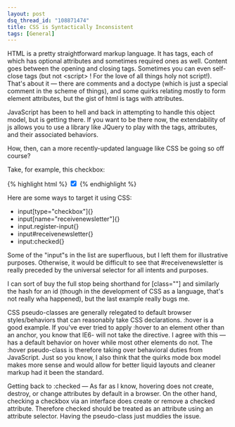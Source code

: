 ```yaml
---
layout: post
dsq_thread_id: "108871474" 
title: CSS is Syntactically Inconsistent 
tags: [General] 
---
```


HTML is a pretty straightforward markup language. It has tags, each of which has optional attributes and sometimes required ones as well. Content goes between the opening and closing tags. Sometimes you can even self-close tags (but not &lt;script&gt; ! For the love of all things holy not script!). That's about it — there are comments and a doctype (which is just a special comment in the scheme of things), and some quirks relating mostly to form element attributes, but the gist of html is tags with attributes.

JavaScript has been to hell and back in attempting to handle this object model, but is getting there. If you want to be there now, the extendability of js allows you to use a library like JQuery to play with the tags, attributes, and their associated behaviors.

How, then, can a more recently-updated language like CSS be going so off course?

Take, for example, this checkbox: 

{% highlight html %}
	<input type="checkbox" name="receivenewsletter" class="register-input" id="receivenewsletter" checked />
{% endhighlight %}

Here are some ways to target it using CSS:

  * input[type="checkbox"]{}
  * input[name="receivenewsletter"]{}
  * input.register-input{}
  * input#receivenewsletter{}
  * input:checked{}

Some of the "input"s in the list are superfluous, but I left them for illustrative purposes. Otherwise, it would be difficult to see that #receivenewsletter is really preceded by the universal selector for all intents and purposes.

I can sort of buy the full stop being shorthand for [class=""] and similarly the hash for an id (though in the development of CSS as a language, that's not really wha happened), but the last example really bugs me.

CSS pseudo-classes are generally relegated to default browser styles/behaviors that can reasonably take CSS declarations. :hover is a good example. If you've ever tried to apply :hover to an element other than an anchor, you know that IE6- will not take the directive. I agree with this — <a> has a default behavior on hover while most other elements do not. The :hover pseudo-class is therefore taking over behavioral duties from JavaScript. Just so you know, I also think that the quirks mode box model makes more sense and would allow for better liquid layouts and cleaner markup had it been the standard.

Getting back to :checked — As far as I know, hovering does not create, destroy, or change attributes by default in a browser. On the other hand, checking a checkbox via an interface does create or remove a checked attribute. Therefore checked should be treated as an attribute using an attribute selector. Having the pseudo-class just muddies the issue.